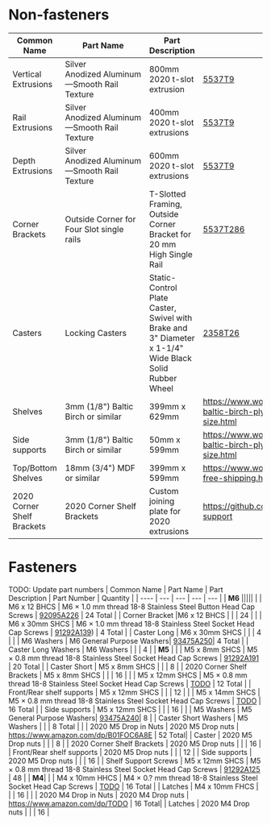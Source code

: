 
# Non-fasteners
| Common Name | Part Name | Part Description | Part Number | Quantity |
| ---- | --- | --- | --- | --- |
| Vertical Extrusions | Silver Anodized Aluminum—Smooth Rail Texture | 800mm 2020 t-slot extrusion | [5537T9](https://www.mcmaster.com/5537T9) | 4 - 80cm  |
| Rail Extrusions | Silver Anodized Aluminum—Smooth Rail Texture | 400mm 2020 t-slot extrusions | [5537T9](https://www.mcmaster.com/5537T9) | 4 - 40cm |
| Depth Extrusions | Silver Anodized Aluminum—Smooth Rail Texture | 600mm 2020 t-slot extrusions | [5537T9](https://www.mcmaster.com/5537T9) | 4 - 60cm |
| Corner Brackets | Outside Corner for Four Slot single rails | T-Slotted Framing, Outside Corner Bracket for 20 mm High Single Rail | [5537T286](https://www.mcmaster.com/5537T286) | 8 |
| Casters | Locking Casters | Static-Control Plate Caster, Swivel with Brake and 3" Diameter x 1-1/4" Wide Black Solid Rubber Wheel | [2358T26](https://www.mcmaster.com/2358T26 "Close") | 4 |
| Shelves | 3mm (1/8") Baltic Birch or similar | 399mm x 629mm | https://www.woodworkerssource.com/plywood/18-baltic-birch-plywood-pack-choose-your-size.html | 3 |
| Side supports | 3mm (1/8") Baltic Birch or similar | 50mm x 599mm | https://www.woodworkerssource.com/plywood/18-baltic-birch-plywood-pack-choose-your-size.html | 3 |
| Top/Bottom Shelves | 18mm (3/4") MDF or similar | 399mm x 599mm | https://www.woodworkerssource.com/mdf-34-free-shipping.html | 2 |
| 2020 Corner Shelf Brackets | 2020 Corner Shelf Brackets | Custom joining plate for 2020 extrusions | https://github.com/cwimmer/2020-corner-shelf-support | 4 |

# Fasteners
TODO: Update part numbers
| Common Name | Part Name | Part Description | Part Number | Quantity |
| ---- | --- | --- | --- | --- |
| **M6** |||||
| | M6 x 12 BHCS | M6 × 1.0 mm thread 18-8 Stainless Steel Button Head Cap Screws | [92095A226](https://www.mcmaster.com/92095A226/) | 24 Total |
| Corner Bracket |M6 x 12 BHCS | | | 24 |
|   | M6 x 30mm SHCS | M6 × 1.0 mm thread 18-8 Stainless Steel Socket Head Cap Screws | [91292A139](https://www.mcmaster.com/91292A139/)) | 4 Total |
| Caster Long | M6 x 30mm SHCS | | | 4 |
|  | M6 Washers | M6 General Purpose Washers| [93475A250](https://www.mcmaster.com/93475A250/)| 4 Total |
| Caster Long Washers | M6 Washers | | | 4 |
| **M5** |
|  | M5 x 8mm SHCS | M5 × 0.8 mm thread 18-8 Stainless Steel Socket Head Cap Screws | [91292A191](https://www.mcmaster.com/91292A191/) | 20 Total |
| Caster Short | M5 x 8mm SHCS | | | 8 |
| 2020 Corner Shelf Brackets | M5 x 8mm SHCS | | | 16 |
|  | M5 x 12mm SHCS | M5 × 0.8 mm thread 18-8 Stainless Steel Socket Head Cap Screws | [TODO](https://www.mcmaster.com/???????/) | 12 Total |
| Front/Rear shelf supports | M5 x 12mm SHCS | | | 12 |
|  | M5 x 14mm SHCS | M5 × 0.8 mm thread 18-8 Stainless Steel Socket Head Cap Screws | [TODO](https://www.mcmaster.com/???????/) | 16 Total |
| Side supports | M5 x 12mm SHCS | | | 16 |
|  | M5 Washers | M5 General Purpose Washers| [93475A240](https://www.mcmaster.com/93475A240/)| 8 |
| Caster Short Washers | M5 Washers | | | 8 Total |
| | 2020 M5 Drop in Nuts | 2020 M5 Drop nuts | https://www.amazon.com/dp/B01FOC6A8E | 52 Total|
| Caster | 2020 M5 Drop nuts | | | 8 |
| 2020 Corner Shelf Brackets | 2020 M5 Drop nuts | | | 16 |
| Front/Rear shelf supports | 2020 M5 Drop nuts | | | 12 |
| Side supports | 2020 M5 Drop nuts | | | 16 |
| Shelf Support Screws | M5 x 12mm SHCS | M5 × 0.8 mm thread 18-8 Stainless Steel Socket Head Cap Screws | [91292A125](https://www.mcmaster.com/91292A125) | 48 |
| **M4**|
|  | M4 x 10mm HHCS | M4 × 0.? mm thread 18-8 Stainless Steel Socket Head Cap Screws | [TODO](https://www.mcmaster.com/?????/) | 16 Total |
| Latches | M4 x 10mm FHCS | | | 16 |
| | 2020 M4 Drop in Nuts | 2020 M4 Drop nuts | https://www.amazon.com/dp/TODO | 16 Total|
| Latches | 2020 M4 Drop nuts | | | 16 |
